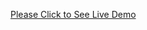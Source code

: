 <a href="https://rayetun.github.io/discover-fly/" rel="nofollow" target="_blank">Please Click to See Live Demo</a>
